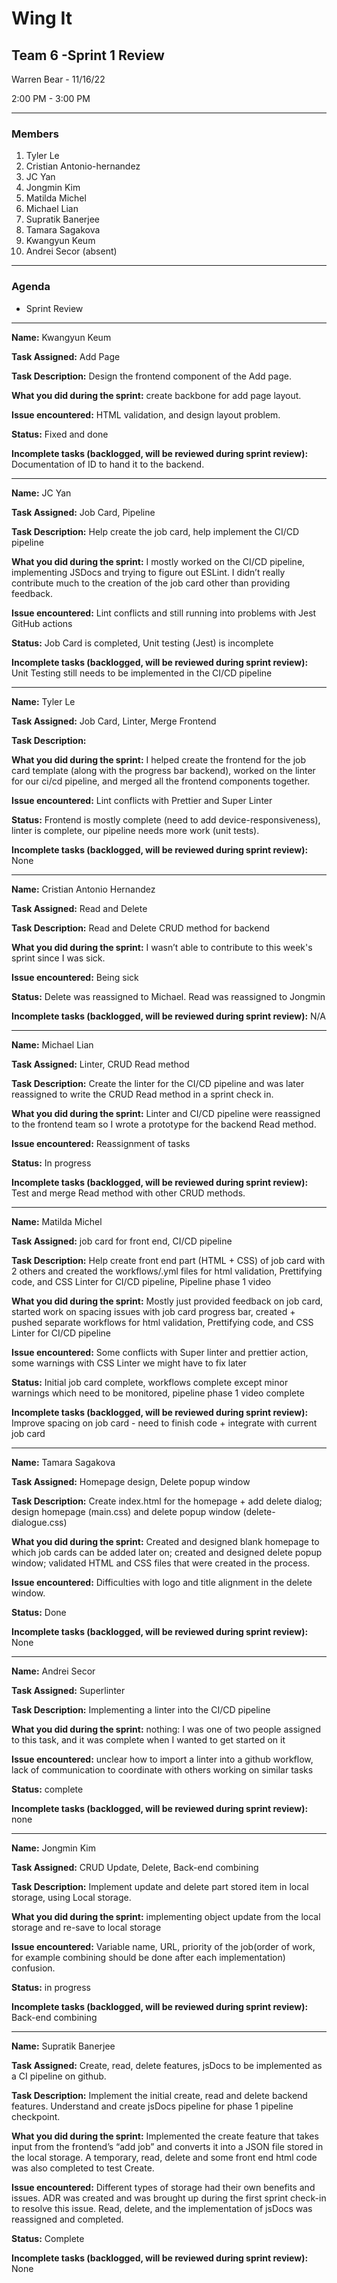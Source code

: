 # Wing It

## Team 6 -Sprint 1 Review

Warren Bear - 11/16/22

2:00 PM - 3:00 PM

<hr>

### Members

1. Tyler Le
2. Cristian Antonio-hernandez
3. JC Yan
4. Jongmin Kim
5. Matilda Michel 
6. Michael Lian
7. Supratik Banerjee 
8. Tamara Sagakova
9. Kwangyun Keum 
10. Andrei Secor (absent)


<hr>

### Agenda 
- Sprint Review

<hr>

**Name:** Kwangyun Keum

**Task Assigned:** Add Page

**Task Description:** Design the frontend component of the Add page.

**What you did during the sprint:** create backbone for add page layout.

**Issue encountered:** HTML validation, and design layout problem.

**Status:** Fixed and done

**Incomplete tasks (backlogged, will be reviewed during sprint review):** Documentation of ID to hand it to the backend.

<hr>

**Name:** JC Yan

**Task Assigned:** Job Card, Pipeline

**Task Description:** Help create the job card, help implement the CI/CD pipeline 

**What you did during the sprint:** I mostly worked on the CI/CD pipeline, implementing JSDocs and trying to figure out ESLint. I didn’t really contribute much to the creation of the job card other than providing feedback. 

**Issue encountered:** Lint conflicts and still running into problems with Jest GitHub actions

**Status:** Job Card is completed, Unit testing (Jest) is incomplete

**Incomplete tasks (backlogged, will be reviewed during sprint review):** Unit Testing still needs to be implemented in the CI/CD pipeline

<hr>

**Name:** Tyler Le

**Task Assigned:** Job Card, Linter, Merge Frontend

**Task Description:** 

**What you did during the sprint:** I helped create the frontend for the job card template (along with the progress bar backend), worked on the linter for our ci/cd pipeline, and merged all the frontend components together.

**Issue encountered:** Lint conflicts with Prettier and Super Linter

**Status:** Frontend is mostly complete (need to add device-responsiveness), linter is complete, our pipeline needs more work (unit tests).

**Incomplete tasks (backlogged, will be reviewed during sprint review):** None

<hr>

**Name:** Cristian Antonio Hernandez

**Task Assigned:** Read and Delete

**Task Description:** Read and Delete CRUD method for backend

**What you did during the sprint:** I wasn’t able to contribute to this week's sprint since I was sick.

**Issue encountered:** Being sick

**Status:** Delete was reassigned to Michael. Read was reassigned to Jongmin

**Incomplete tasks (backlogged, will be reviewed during sprint review):**  N/A

<hr>

**Name:** Michael Lian

**Task Assigned:** Linter, CRUD Read method

**Task Description:** Create the linter for the CI/CD pipeline and was later reassigned to write the CRUD Read method in a sprint check in.

**What you did during the sprint:** Linter and CI/CD pipeline were reassigned to the frontend team so I wrote a prototype for the backend Read method.

**Issue encountered:** Reassignment of tasks

**Status:** In progress

**Incomplete tasks (backlogged, will be reviewed during sprint review):** Test and merge Read method with other CRUD methods.

<hr>

**Name:** Matilda Michel

**Task Assigned:** job card for front end, CI/CD pipeline

**Task Description:** Help create front end part (HTML + CSS) of job card with 2 others and created the workflows/.yml files for html validation, Prettifying code, and CSS Linter for CI/CD pipeline, Pipeline phase 1 video

**What you did during the sprint:** Mostly just provided feedback on job card, started work on spacing issues with job card progress bar, created + pushed separate workflows for html validation, Prettifying code, and CSS Linter for CI/CD pipeline

**Issue encountered:** Some conflicts with Super linter and prettier action, some warnings with CSS Linter we might have to fix later

**Status:** Initial job card complete, workflows complete except minor warnings which need to be monitored, pipeline phase 1 video complete

**Incomplete tasks (backlogged, will be reviewed during sprint review):** Improve spacing on job card - need to finish code + integrate with current job card

<hr>

**Name:** Tamara Sagakova

**Task Assigned:** Homepage design, Delete popup window

**Task Description:** Create index.html for the homepage + add delete dialog; design homepage (main.css) and delete popup window (delete-dialogue.css)

**What you did during the sprint:** Created and designed blank homepage to which job cards can be added later on; created and designed delete popup window; validated HTML and CSS files that were created in the process.

**Issue encountered:** Difficulties with logo and title alignment in the delete window.

**Status:** Done

**Incomplete tasks (backlogged, will be reviewed during sprint review):** None

<hr>

**Name:** Andrei Secor

**Task Assigned:** Superlinter

**Task Description:** Implementing a linter into the CI/CD pipeline

**What you did during the sprint:** nothing: I was one of two people assigned to this task, and it was complete when I wanted to get started on it

**Issue encountered:** unclear how to import a linter into a github workflow, lack of communication to coordinate with others working on similar tasks

**Status:** complete

**Incomplete tasks (backlogged, will be reviewed during sprint review):** none


<hr>

**Name:** Jongmin Kim

**Task Assigned:** CRUD Update, Delete, Back-end combining

**Task Description:** Implement update and delete part stored item in local storage, using Local storage.

**What you did during the sprint:** implementing object update from the local storage and re-save to local storage

**Issue encountered:** Variable name, URL, priority of the job(order of work, for example combining should be done after each implementation) confusion. 

**Status:** in progress 

**Incomplete tasks (backlogged, will be reviewed during sprint review):** Back-end combining 

<hr>

**Name:** Supratik Banerjee

**Task Assigned:** Create, read, delete features, jsDocs to be implemented as a CI pipeline on github.

**Task Description:** Implement the initial create, read and delete backend features. Understand and create jsDocs pipeline for phase 1 pipeline checkpoint.

**What you did during the sprint:** Implemented the create feature that takes input from the frontend’s “add job” and converts it into a JSON file stored in the local storage. A temporary, read, delete and some front end html code was also completed to test Create. 

**Issue encountered:** Different types of storage had their own benefits and issues. ADR was created and was brought up during the first sprint check-in to resolve this issue. Read, delete, and the implementation of jsDocs was reassigned and completed. 

**Status:** Complete

**Incomplete tasks (backlogged, will be reviewed during sprint review):** None
